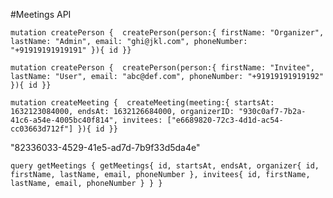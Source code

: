 #Meetings API

`mutation createPerson {  createPerson(person:{
firstName: "Organizer",
lastName: "Admin",
email: "ghi@jkl.com",
phoneNumber: "+91919191919191"
}){
id
}}`

`mutation createPerson {  createPerson(person:{
firstName: "Invitee",
lastName: "User",
email: "abc@def.com",
phoneNumber: "+91919191919192"
}){
id
}}`

`mutation createMeeting {  createMeeting(meeting:{
startsAt: 1632123084000,
endsAt: 1632126684000,
organizerID: "930c0af7-7b2a-41c6-a54e-4005bc40f814",
invitees: ["e6689820-72c3-4d1d-ac54-cc03663d712f"]
}){
id
}}`

"82336033-4529-41e5-ad7d-7b9f33d5da4e"

`query getMeetings {
getMeetings{
id,
startsAt,
endsAt,
organizer{
id,
firstName,
lastName,
email,
phoneNumber
},
invitees{
id,
firstName,
lastName,
email,
phoneNumber
}
}
}`


